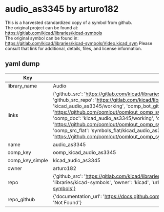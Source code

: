 # audio_as3345 by arturo182  
This is a harvested standardized copy of a symbol from github.  
The original project can be found at:  
https://gitlab.com/kicad/libraries/kicad-symbols  
The original symbol can be found in:
https://gitlab.com/kicad/libraries/kicad-symbols/Video.kicad_sym
Please consult that link for additional, details, files, and license information.  
## yaml dump  
| Key | Value |  
| --- | --- |  
| library_name | Audio |  
| links | {'github_src': 'https://gitlab.com/kicad/libraries/kicad-symbols/Video.kicad_sym', 'github_src_repo': 'https://gitlab.com/kicad/libraries/kicad-symbols', 'oomp_bot': 'kicad_audio_as3345/working', 'oomp_bot_github': 'https://github.com/oomlout/oomlout_oomp_symbol_bot/tree/main/kicad_audio_as3345/working', 'oomp_doc': 'kicad_audio_as3345/working', 'oomp_doc_github': 'https://github.com/oomlout/oomlout_oomp_symbol_doc/tree/main/kicad_audio_as3345/working', 'oomp_src_flat': 'symbols_flat/kicad_audio_as3345/working', 'oomp_src_flat_github': 'https://github.com/oomlout/oomlout_oomp_symbol_src/tree/main/kicad_audio_as3345/working'} |  
| name | audio_as3345 |  
| oomp_key | oomp_kicad_audio_as3345 |  
| oomp_key_simple | kicad_audio_as3345 |  
| owner | arturo182 |  
| repo | {'github_src': 'https://gitlab.com/kicad/libraries/kicad-symbols/Video.kicad_sym', 'name': 'libraries/kicad-symbols', 'owner': 'kicad', 'url': 'https://gitlab.com/kicad/libraries/kicad-symbols'} |  
| repo_github | {'documentation_url': 'https://docs.github.com/rest/repos/repos#get-a-repository', 'message': 'Not Found'} |  

